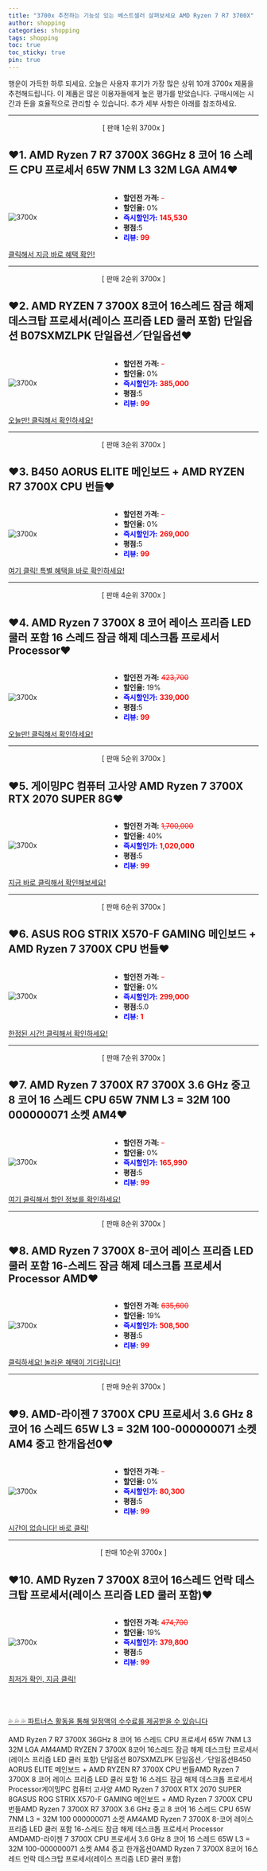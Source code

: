 ```yaml
---
title: "3700x 추천하는 기능성 있는 베스트셀러 살펴보세요 AMD Ryzen 7 R7 3700X"
author: shopping
categories: shopping
tags: shopping
toc: true
toc_sticky: true
pin: true
---
```

행운이 가득한 하루 되세요. 오늘은 사용자 후기가 가장 많은 상위 10개 3700x 제품을 추천해드립니다. 이 제품은 많은 이용자들에게 높은 평가를 받았습니다. 구매시에는 시간과 돈을 효율적으로 관리할 수 있습니다. 추가 세부 사항은 아래를 참조하세요.

---
<p class="toplist" style="margin: 0 auto; display: block; width: fit-content;">[ 판매 1순위 3700x ]</p>

<h2><strong>❤️1. AMD Ryzen 7 R7 3700X 36GHz 8 코어 16 스레드 CPU 프로세서 65W 7NM L3 32M LGA AM4❤️</strong></h2>

<div style="display: flex; align-items: center;">
    <div style="flex: 0.4;">
        <img src="https://thumbnail10.coupangcdn.com/thumbnails/remote/230x230ex/image/vendor_inventory/fc6b/92ca04cad3d0093dff50677f8f83cc8adb56a6527dc855d335052302857d.jpg" alt="3700x" style="max-width: 100%;">
    </div>
    <div style="flex: 0.6; margin-left: 10px;">
        <ul>
            <li><strong>할인전 가격:</strong> <del style="color: red;">-</del></li>
            <li><strong>할인율:</strong> 0%</li>
            <li><span style='color:blue'><strong>즉시할인가:</strong></span> <span style='color:red'><strong>145,530</strong></span></li>
            <li><strong>평점:</strong>5</li>
            <li><span style='color:blue'><strong>리뷰:</strong></span> <span style='color:red'><strong>99</strong></span></li>
        </ul>
    </div>
</div>
<div class="center">
    <a href="https://William4Davisa.github.io?lptag=AF9450613&subid=githubio&pageKey=8123603011&traceid=V0-153&itemId=23052989033&vendorItemId=90086649431" class="myButton">
        클릭해서 지금 바로 혜택 확인!
    </a>
</div>


---
<p class="toplist" style="margin: 0 auto; display: block; width: fit-content;">[ 판매 2순위 3700x ]</p>

<h2><strong>❤️2. AMD RYZEN 7 3700X 8코어 16스레드 잠금 해제 데스크탑 프로세서(레이스 프리즘 LED 쿨러 포함) 단일옵션 B07SXMZLPK 단일옵션／단일옵션❤️</strong></h2>

<div style="display: flex; align-items: center;">
    <div style="flex: 0.4;">
        <img src="https://thumbnail10.coupangcdn.com/thumbnails/remote/230x230ex/image/vendor_inventory/3770/f7ee75832bbe50d7ba8f34fc8fee53c6d110ef0cb9e2ee01981b215f4cef.jpg" alt="3700x" style="max-width: 100%;">
    </div>
    <div style="flex: 0.6; margin-left: 10px;">
        <ul>
            <li><strong>할인전 가격:</strong> <del style="color: red;">-</del></li>
            <li><strong>할인율:</strong> 0%</li>
            <li><span style='color:blue'><strong>즉시할인가:</strong></span> <span style='color:red'><strong>385,000</strong></span></li>
            <li><strong>평점:</strong>5</li>
            <li><span style='color:blue'><strong>리뷰:</strong></span> <span style='color:red'><strong>99</strong></span></li>
        </ul>
    </div>
</div>
<div class="center">
    <a href="https://William4Davisa.github.io?lptag=AF9450613&subid=githubio&pageKey=7825238575&traceid=V0-153&itemId=21267727644&vendorItemId=88328023409" class="myButton">
        오늘만! 클릭해서 확인하세요!
    </a>
</div>


---
<p class="toplist" style="margin: 0 auto; display: block; width: fit-content;">[ 판매 3순위 3700x ]</p>

<h2><strong>❤️3. B450 AORUS ELITE 메인보드 + AMD RYZEN R7 3700X CPU 번들❤️</strong></h2>

<div style="display: flex; align-items: center;">
    <div style="flex: 0.4;">
        <img src="https://thumbnail7.coupangcdn.com/thumbnails/remote/230x230ex/image/vendor_inventory/69f1/653687ad77ac10b0bdd3603f7490337c8a0fbdc9663733332ebf619bac83.jpg" alt="3700x" style="max-width: 100%;">
    </div>
    <div style="flex: 0.6; margin-left: 10px;">
        <ul>
            <li><strong>할인전 가격:</strong> <del style="color: red;">-</del></li>
            <li><strong>할인율:</strong> 0%</li>
            <li><span style='color:blue'><strong>즉시할인가:</strong></span> <span style='color:red'><strong>269,000</strong></span></li>
            <li><strong>평점:</strong>5</li>
            <li><span style='color:blue'><strong>리뷰:</strong></span> <span style='color:red'><strong>99</strong></span></li>
        </ul>
    </div>
</div>
<div class="center">
    <a href="https://William4Davisa.github.io?lptag=AF9450613&subid=githubio&pageKey=7748981828&traceid=V0-153&itemId=20867510620&vendorItemId=87934847940" class="myButton">
        여기 클릭! 특별 혜택을 바로 확인하세요!
    </a>
</div>


---
<p class="toplist" style="margin: 0 auto; display: block; width: fit-content;">[ 판매 4순위 3700x ]</p>

<h2><strong>❤️4. AMD Ryzen 7 3700X 8 코어 레이스 프리즘 LED 쿨러 포함 16 스레드 잠금 해제 데스크톱 프로세서 Processor❤️</strong></h2>

<div style="display: flex; align-items: center;">
    <div style="flex: 0.4;">
        <img src="https://thumbnail7.coupangcdn.com/thumbnails/remote/230x230ex/image/vendor_inventory/1e52/f9268a732c063a32aed357df1f3e863fe8fab08279340bc005745a6f9061.jpg" alt="3700x" style="max-width: 100%;">
    </div>
    <div style="flex: 0.6; margin-left: 10px;">
        <ul>
            <li><strong>할인전 가격:</strong> <del style="color: red;">423,700</del></li>
            <li><strong>할인율:</strong> 19%</li>
            <li><span style='color:blue'><strong>즉시할인가:</strong></span> <span style='color:red'><strong>339,000</strong></span></li>
            <li><strong>평점:</strong>5</li>
            <li><span style='color:blue'><strong>리뷰:</strong></span> <span style='color:red'><strong>99</strong></span></li>
        </ul>
    </div>
</div>
<div class="center">
    <a href="https://William4Davisa.github.io?lptag=AF9450613&subid=githubio&pageKey=8207942462&traceid=V0-153&itemId=23548883779&vendorItemId=90724447287" class="myButton">
        오늘만! 클릭해서 확인하세요!
    </a>
</div>


---
<p class="toplist" style="margin: 0 auto; display: block; width: fit-content;">[ 판매 5순위 3700x ]</p>

<h2><strong>❤️5. 게이밍PC 컴퓨터 고사양 AMD Ryzen 7 3700X RTX 2070 SUPER 8G❤️</strong></h2>

<div style="display: flex; align-items: center;">
    <div style="flex: 0.4;">
        <img src="https://thumbnail10.coupangcdn.com/thumbnails/remote/230x230ex/image/vendor_inventory/13d9/f45812e3ef7fe886260efc9f216b5757f493252943771bc13fddbb043c00.jpg" alt="3700x" style="max-width: 100%;">
    </div>
    <div style="flex: 0.6; margin-left: 10px;">
        <ul>
            <li><strong>할인전 가격:</strong> <del style="color: red;">1,700,000</del></li>
            <li><strong>할인율:</strong> 40%</li>
            <li><span style='color:blue'><strong>즉시할인가:</strong></span> <span style='color:red'><strong>1,020,000</strong></span></li>
            <li><strong>평점:</strong>5</li>
            <li><span style='color:blue'><strong>리뷰:</strong></span> <span style='color:red'><strong>99</strong></span></li>
        </ul>
    </div>
</div>
<div class="center">
    <a href="https://William4Davisa.github.io?lptag=AF9450613&subid=githubio&pageKey=7755695879&traceid=V0-153&itemId=20902631920&vendorItemId=87969657824" class="myButton">
        지금 바로 클릭해서 확인해보세요!
    </a>
</div>


---
<p class="toplist" style="margin: 0 auto; display: block; width: fit-content;">[ 판매 6순위 3700x ]</p>

<h2><strong>❤️6. ASUS ROG STRIX X570-F GAMING 메인보드 + AMD Ryzen 7 3700X CPU 번들❤️</strong></h2>

<div style="display: flex; align-items: center;">
    <div style="flex: 0.4;">
        <img src="https://thumbnail8.coupangcdn.com/thumbnails/remote/230x230ex/image/vendor_inventory/3acd/0298c124ecbb34948fbcf5491394283d3f8734e2f9e59366bdf6e50a9670.jpg" alt="3700x" style="max-width: 100%;">
    </div>
    <div style="flex: 0.6; margin-left: 10px;">
        <ul>
            <li><strong>할인전 가격:</strong> <del style="color: red;">-</del></li>
            <li><strong>할인율:</strong> 0%</li>
            <li><span style='color:blue'><strong>즉시할인가:</strong></span> <span style='color:red'><strong>299,000</strong></span></li>
            <li><strong>평점:</strong>5.0</li>
            <li><span style='color:blue'><strong>리뷰:</strong></span> <span style='color:red'><strong>1</strong></span></li>
        </ul>
    </div>
</div>
<div class="center">
    <a href="https://William4Davisa.github.io?lptag=AF9450613&subid=githubio&pageKey=7941884650&traceid=V0-153&itemId=21877113025&vendorItemId=88925227075" class="myButton">
        한정된 시간! 클릭해서 확인하세요!
    </a>
</div>


---
<p class="toplist" style="margin: 0 auto; display: block; width: fit-content;">[ 판매 7순위 3700x ]</p>

<h2><strong>❤️7. AMD Ryzen 7 3700X R7 3700X 3.6 GHz 중고 8 코어 16 스레드 CPU 65W 7NM L3 = 32M 100 000000071 소켓 AM4❤️</strong></h2>

<div style="display: flex; align-items: center;">
    <div style="flex: 0.4;">
        <img src="https://thumbnail10.coupangcdn.com/thumbnails/remote/230x230ex/image/vendor_inventory/9129/8ca3bc97003046fc8abd6ca9e07bcd675a35fa555d221c31cba1adfd0c03.jpg" alt="3700x" style="max-width: 100%;">
    </div>
    <div style="flex: 0.6; margin-left: 10px;">
        <ul>
            <li><strong>할인전 가격:</strong> <del style="color: red;">-</del></li>
            <li><strong>할인율:</strong> 0%</li>
            <li><span style='color:blue'><strong>즉시할인가:</strong></span> <span style='color:red'><strong>165,990</strong></span></li>
            <li><strong>평점:</strong>5</li>
            <li><span style='color:blue'><strong>리뷰:</strong></span> <span style='color:red'><strong>99</strong></span></li>
        </ul>
    </div>
</div>
<div class="center">
    <a href="https://William4Davisa.github.io?lptag=AF9450613&subid=githubio&pageKey=8134101950&traceid=V0-153&itemId=23103553955&vendorItemId=90136868342" class="myButton">
        여기 클릭해서 할인 정보를 확인하세요!
    </a>
</div>


---
<p class="toplist" style="margin: 0 auto; display: block; width: fit-content;">[ 판매 8순위 3700x ]</p>

<h2><strong>❤️8. AMD Ryzen 7 3700X 8-코어 레이스 프리즘 LED 쿨러 포함 16-스레드 잠금 해제 데스크톱 프로세서 Processor AMD❤️</strong></h2>

<div style="display: flex; align-items: center;">
    <div style="flex: 0.4;">
        <img src="https://thumbnail7.coupangcdn.com/thumbnails/remote/230x230ex/image/vendor_inventory/1e52/f9268a732c063a32aed357df1f3e863fe8fab08279340bc005745a6f9061.jpg" alt="3700x" style="max-width: 100%;">
    </div>
    <div style="flex: 0.6; margin-left: 10px;">
        <ul>
            <li><strong>할인전 가격:</strong> <del style="color: red;">635,600</del></li>
            <li><strong>할인율:</strong> 19%</li>
            <li><span style='color:blue'><strong>즉시할인가:</strong></span> <span style='color:red'><strong>508,500</strong></span></li>
            <li><strong>평점:</strong>5</li>
            <li><span style='color:blue'><strong>리뷰:</strong></span> <span style='color:red'><strong>99</strong></span></li>
        </ul>
    </div>
</div>
<div class="center">
    <a href="https://William4Davisa.github.io?lptag=AF9450613&subid=githubio&pageKey=8106523243&traceid=V0-153&itemId=22948220342&vendorItemId=89982515737" class="myButton">
        클릭하세요! 놀라운 혜택이 기다립니다!
    </a>
</div>


---
<p class="toplist" style="margin: 0 auto; display: block; width: fit-content;">[ 판매 9순위 3700x ]</p>

<h2><strong>❤️9. AMD-라이젠 7 3700X CPU 프로세서 3.6 GHz 8 코어 16 스레드 65W L3 = 32M 100-000000071 소켓 AM4 중고 한개옵션0❤️</strong></h2>

<div style="display: flex; align-items: center;">
    <div style="flex: 0.4;">
        <img src="https://thumbnail9.coupangcdn.com/thumbnails/remote/230x230ex/image/vendor_inventory/a615/5edbefcb8ca8a9555c0539adf94e77c568aa95502b0e2bc4f0505aef0420.jpg" alt="3700x" style="max-width: 100%;">
    </div>
    <div style="flex: 0.6; margin-left: 10px;">
        <ul>
            <li><strong>할인전 가격:</strong> <del style="color: red;">-</del></li>
            <li><strong>할인율:</strong> 0%</li>
            <li><span style='color:blue'><strong>즉시할인가:</strong></span> <span style='color:red'><strong>80,300</strong></span></li>
            <li><strong>평점:</strong>5</li>
            <li><span style='color:blue'><strong>리뷰:</strong></span> <span style='color:red'><strong>99</strong></span></li>
        </ul>
    </div>
</div>
<div class="center">
    <a href="https://William4Davisa.github.io?lptag=AF9450613&subid=githubio&pageKey=7414421226&traceid=V0-153&itemId=19218781027&vendorItemId=90432846176" class="myButton">
        시간이 없습니다! 바로 클릭!
    </a>
</div>


---
<p class="toplist" style="margin: 0 auto; display: block; width: fit-content;">[ 판매 10순위 3700x ]</p>

<h2><strong>❤️10. AMD Ryzen 7 3700X 8코어 16스레드 언락 데스크탑 프로세서(레이스 프리즘 LED 쿨러 포함)❤️</strong></h2>

<div style="display: flex; align-items: center;">
    <div style="flex: 0.4;">
        <img src="https://thumbnail7.coupangcdn.com/thumbnails/remote/230x230ex/image/vendor_inventory/82c7/c4a3eb968cb3580331abc7b7dcf61917bba322431bebfd5a001b2dfc89b7.jpg" alt="3700x" style="max-width: 100%;">
    </div>
    <div style="flex: 0.6; margin-left: 10px;">
        <ul>
            <li><strong>할인전 가격:</strong> <del style="color: red;">474,700</del></li>
            <li><strong>할인율:</strong> 19%</li>
            <li><span style='color:blue'><strong>즉시할인가:</strong></span> <span style='color:red'><strong>379,800</strong></span></li>
            <li><strong>평점:</strong>5</li>
            <li><span style='color:blue'><strong>리뷰:</strong></span> <span style='color:red'><strong>99</strong></span></li>
        </ul>
    </div>
</div>
<div class="center">
    <a href="https://William4Davisa.github.io?lptag=AF9450613&subid=githubio&pageKey=7297144129&traceid=V0-153&itemId=18664306041&vendorItemId=90586855771" class="myButton">
        최저가 확인, 지금 클릭!
    </a>
</div>

<br><br><br>[💦 💦 💦 파트너스 활동을 통해 일정액의 수수료를 제공받을 수 있습니다](https://link.coupang.com/a/bcpT2c)<br><br>AMD Ryzen 7 R7 3700X 36GHz 8 코어 16 스레드 CPU 프로세서 65W 7NM L3 32M LGA AM4AMD RYZEN 7 3700X 8코어 16스레드 잠금 해제 데스크탑 프로세서(레이스 프리즘 LED 쿨러 포함) 단일옵션 B07SXMZLPK 단일옵션／단일옵션B450 AORUS ELITE 메인보드 + AMD RYZEN R7 3700X CPU 번들AMD Ryzen 7 3700X 8 코어 레이스 프리즘 LED 쿨러 포함 16 스레드 잠금 해제 데스크톱 프로세서 Processor게이밍PC 컴퓨터 고사양 AMD Ryzen 7 3700X RTX 2070 SUPER 8GASUS ROG STRIX X570-F GAMING 메인보드 + AMD Ryzen 7 3700X CPU 번들AMD Ryzen 7 3700X R7 3700X 3.6 GHz 중고 8 코어 16 스레드 CPU 65W 7NM L3 = 32M 100 000000071 소켓 AM4AMD Ryzen 7 3700X 8-코어 레이스 프리즘 LED 쿨러 포함 16-스레드 잠금 해제 데스크톱 프로세서 Processor AMDAMD-라이젠 7 3700X CPU 프로세서 3.6 GHz 8 코어 16 스레드 65W L3 = 32M 100-000000071 소켓 AM4 중고 한개옵션0AMD Ryzen 7 3700X 8코어 16스레드 언락 데스크탑 프로세서(레이스 프리즘 LED 쿨러 포함)